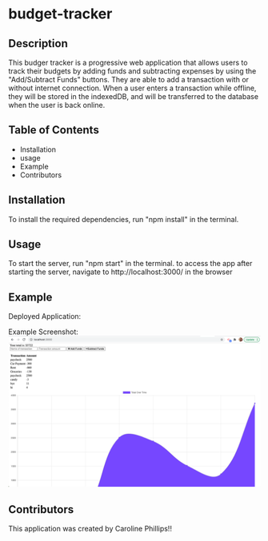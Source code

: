 # budget-tracker

## Description 
This budger tracker is a progressive web application that allows users to track their budgets by adding funds and subtracting expenses by using the "Add/Subtract Funds" buttons. They are able to add a transaction with or without internet connection. When a user enters a transaction while offline, they will be stored in the indexedDB, and will be transferred to the database when the user is back online.

## Table of Contents
- Installation 
- usage 
- Example
- Contributors


## Installation
To install the required dependencies, run "npm install" in the terminal.


## Usage
To start the server, run "npm start" in the terminal. to access the app after starting the server, navigate to http://localhost:3000/ in the browser

## Example
Deployed Application:

Example Screenshot: 
![](./public/assets/images/budget-tracker.png)


## Contributors

This application was created by Caroline Phillips!!